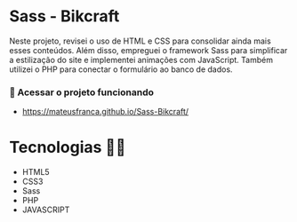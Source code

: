 # Sass - Bikcraft

Neste projeto, revisei o uso de HTML e CSS para consolidar ainda mais esses conteúdos. Além disso, empreguei o framework Sass para simplificar a estilização do site e implementei animações com JavaScript. Também utilizei o PHP para conectar o formulário ao banco de dados.

### 🚀 Acessar o projeto funcionando 

- https://mateusfranca.github.io/Sass-Bikcraft/
 
# Tecnologias 👩‍💻 

- HTML5
- CSS3
- Sass
- PHP 
- JAVASCRIPT  

